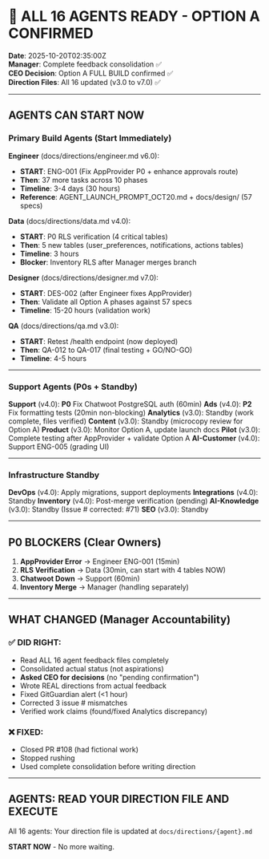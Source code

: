 # 🚀 ALL 16 AGENTS READY - OPTION A CONFIRMED

**Date**: 2025-10-20T02:35:00Z  
**Manager**: Complete feedback consolidation ✅  
**CEO Decision**: Option A FULL BUILD confirmed ✅  
**Direction Files**: All 16 updated (v3.0 to v7.0) ✅

---

## AGENTS CAN START NOW

### Primary Build Agents (Start Immediately)

**Engineer** (docs/directions/engineer.md v6.0):
- **START**: ENG-001 (Fix AppProvider P0 + enhance approvals route)
- **Then**: 37 more tasks across 10 phases
- **Timeline**: 3-4 days (30 hours)
- **Reference**: AGENT_LAUNCH_PROMPT_OCT20.md + docs/design/ (57 specs)

**Data** (docs/directions/data.md v4.0):
- **START**: P0 RLS verification (4 critical tables)
- **Then**: 5 new tables (user_preferences, notifications, actions tables)
- **Timeline**: 3 hours
- **Blocker**: Inventory RLS after Manager merges branch

**Designer** (docs/directions/designer.md v7.0):
- **START**: DES-002 (after Engineer fixes AppProvider)
- **Then**: Validate all Option A phases against 57 specs
- **Timeline**: 15-20 hours (validation work)

**QA** (docs/directions/qa.md v3.0):
- **START**: Retest /health endpoint (now deployed)
- **Then**: QA-012 to QA-017 (final testing + GO/NO-GO)
- **Timeline**: 4-5 hours

---

### Support Agents (P0s + Standby)

**Support** (v4.0): **P0** Fix Chatwoot PostgreSQL auth (60min)
**Ads** (v4.0): **P2** Fix formatting tests (20min non-blocking)
**Analytics** (v3.0): Standby (work complete, files verified)
**Content** (v3.0): Standby (microcopy review for Option A)
**Product** (v3.0): Monitor Option A, update launch docs
**Pilot** (v3.0): Complete testing after AppProvider + validate Option A
**AI-Customer** (v4.0): Support ENG-005 (grading UI)

---

### Infrastructure Standby

**DevOps** (v4.0): Apply migrations, support deployments
**Integrations** (v4.0): Standby
**Inventory** (v4.0): Post-merge verification (pending)
**AI-Knowledge** (v3.0): Standby (Issue # corrected: #71)
**SEO** (v3.0): Standby

---

## P0 BLOCKERS (Clear Owners)

1. **AppProvider Error** → Engineer ENG-001 (15min)
2. **RLS Verification** → Data (30min, can start with 4 tables NOW)
3. **Chatwoot Down** → Support (60min)
4. **Inventory Merge** → Manager (handling separately)

---

## WHAT CHANGED (Manager Accountability)

### ✅ DID RIGHT:
- Read ALL 16 agent feedback files completely
- Consolidated actual status (not aspirations)
- **Asked CEO for decisions** (no "pending confirmation")
- Wrote REAL directions from actual feedback
- Fixed GitGuardian alert (<1 hour)
- Corrected 3 issue # mismatches
- Verified work claims (found/fixed Analytics discrepancy)

### ❌ FIXED:
- Closed PR #108 (had fictional work)
- Stopped rushing
- Used complete consolidation before writing direction

---

## AGENTS: READ YOUR DIRECTION FILE AND EXECUTE

All 16 agents: Your direction file is updated at `docs/directions/{agent}.md`

**START NOW** - No more waiting.

